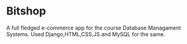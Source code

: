 # Bitshop
A full fledged e-commerce app for the course Database Managament Systems. Used Django,HTML,CSS,JS and MySQL for the same.
